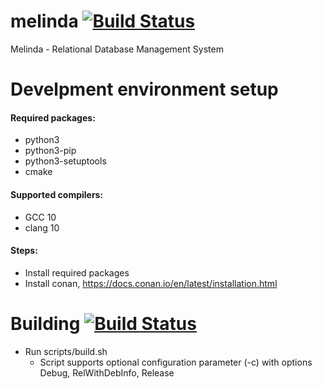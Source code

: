 # melinda [![Build Status](https://travis-ci.org/jan-kelemen/melinda.svg?branch=master)](https://travis-ci.org/jan-kelemen/melinda)
Melinda - Relational Database Management System

# Develpment environment setup
#### Required packages:
* python3
* python3-pip
* python3-setuptools
* cmake

#### Supported compilers:
* GCC 10
* clang 10

#### Steps:
* Install required packages
* Install conan, https://docs.conan.io/en/latest/installation.html

# Building [![Build Status](https://travis-ci.org/jan-kelemen/melinda.svg?branch=master)](https://travis-ci.org/jan-kelemen/melinda)
* Run scripts/build.sh
  * Script supports optional configuration parameter (-c) with options Debug, RelWithDebInfo, Release

